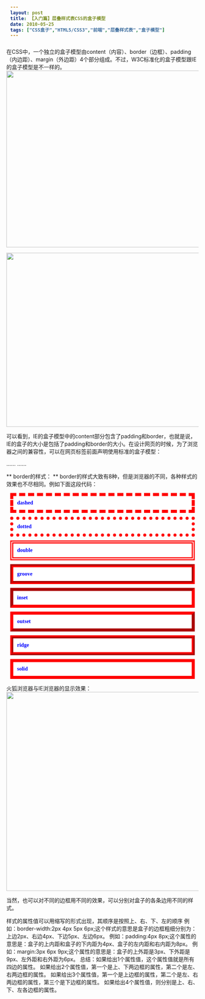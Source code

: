 ```yaml
---
layout: post
title: 【入门篇】层叠样式表CSS的盒子模型		
date: 2010-05-25
tags: ["CSS盒子","HTML5/CSS3","前端","层叠样式表","盒子模型"]
---
```


在CSS中，一个独立的盒子模型由content（内容）、border（边框）、padding（内边距）、margin（外边距）4个部分组成。不过，W3C标准化的盒子模型跟IE的盒子模型是不一样的。
<a href="iebox.jpg"><img class="alignnone size-full wp-image-277" title="iebox" src="http://www.saqqdy.com/wp-content/uploads/2010/09/iebox.jpg" alt="" width="791" height="462" /></a>

<a href="box.jpg"><img class="alignnone size-full wp-image-275" title="box" src="http://www.saqqdy.com/wp-content/uploads/2010/09/box.jpg" alt="" width="746" height="455" /></a>

可以看到，IE的盒子模型中的content部分包含了padding和border，也就是说，IE的盒子的大小是包括了padding和border的大小。在设计网页的时候，为了浏览器之间的兼容性，可以在网页<html>标签前面声明使用标准的盒子模型：
<!DOCTYPE html PUBLIC "-//W3C//DTD XHTML 1.0 Transitional//EN" "http://www.w3.org/TR/xhtml1/DTD/xhtml1-transitional.dtd">
<html>
......
......

** border的样式： **
border的样式大致有8种，但是浏览器的不同，各种样式的效果也不尽相同。例如下面这段代码：

<!DOCTYPE html PUBLIC "-//W3C//DTD XHTML 1.0 Transitional//EN" "http://www.w3.org/TR/xhtml1/DTD/xhtml1-transitional.dtd">
<html xmlns="http://www.w3.org/1999/xhtml">
<head>
<meta http-equiv="Content-Type" content="text/html; charset=utf-8" />
<title>无标题文档</title>
<style type="text/css">
div{border-width:8px; border-color:red; margin:10px; padding:10px; background-color:#fff; font-family:Verdana; color:blue; font-weight:bold;}
</style>
</head>

<body>
<div style="border-style:dashed;">dashed</div>
<div style="border-style:dotted;">dotted</div>
<div style="border-style:double;">double</div>
<div style="border-style:groove;">groove</div>
<div style="border-style:inset;">inset</div>
<div style="border-style:outset;">outset</div>
<div style="border-style:ridge;">ridge</div>
<div style="border-style:solid;">solid</div>
</body>
</html>

火狐浏览器与IE浏览器的显示效果：
<a href="compare.gif"><img class="alignnone size-full wp-image-276" title="compare" src="http://www.saqqdy.com/wp-content/uploads/2010/09/compare.gif" alt="" width="792" height="520" /></a>

当然，也可以对不同的边框用不同的效果，可以分别对盒子的各条边用不同的样式。

样式的属性值可以用缩写的形式出现，其顺序是按照上、右、下、左的顺序
例如：border-width:2px 4px 5px 6px;这个样式的意思是盒子的边框粗细分别为：上边2px、右边4px、下边5px、左边6px。
例如：padding:4px 8px;这个属性的意思是：盒子的上内距和盒子的下内距为4px、盒子的左内距和右内距为8px。
例如：margin:3px 6px 9px;这个属性的意思是：盒子的上外距是3px、下外距是9px、左外距和右外距为6px。
总结：如果给出1个属性值，这个属性值就是所有四边的属性。
如果给出2个属性值，第一个是上、下两边框的属性，第二个是左、右两边框的属性。
如果给出3个属性值，第一个是上边框的属性，第二个是左、右两边框的属性，第三个是下边框的属性。
如果给出4个属性值，则分别是上、右、下、左各边框的属性。		